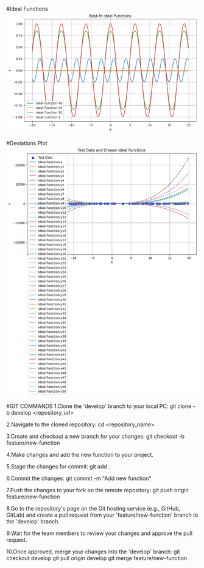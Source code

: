 #Ideal Functions
![Alt text](plot1.png)

#Deviations Plot
![Alt text](plot2.png)

#GIT COMMANDS
1.Clone the 'develop' branch to your local PC:
git clone -b develop <repository_url>

2.Navigate to the cloned repository:
cd <repository_name>

3.Create and checkout a new branch for your changes:
git checkout -b feature/new-function

4.Make changes and add the new function to your project.

5.Stage the changes for commit:
git add .

6.Commit the changes:
git commit -m "Add new function"

7.Push the changes to your fork on the remote repository:
git push origin feature/new-function

8.Go to the repository's page on the Git hosting service (e.g., GitHub, GitLab) and create a pull request from your 'feature/new-function' branch to the 'develop' branch.

9.Wait for the team members to review your changes and approve the pull request.

10.Once approved, merge your changes into the 'develop' branch:
git checkout develop
git pull origin develop
git merge feature/new-function
